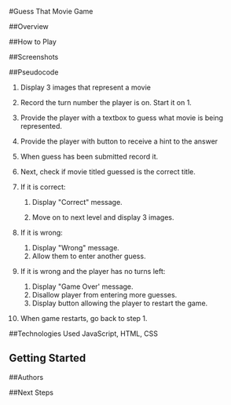 #Guess That Movie Game 

##Overview


##How to Play


##Screenshots

##Pseudocode

1. Display 3 images that represent a movie
 
2. Record the turn number the player is on. Start it on 1.
	
3. Provide the player with a textbox to guess what movie is being represented.

4. Provide the player with button to receive a hint to the answer

4. When guess has been submitted record it.

5. Next, check if movie titled guessed is the correct title. 

6. If it is correct: 
	
	1. Display "Correct" message.
	
	2. Move on to next level and display 3 images.

7. If it is wrong:
	1. Display "Wrong" message.
	2. Allow them to enter another guess.

8. 	If it is wrong and the player has no turns left:
	1. Display "Game Over' message.
	2. Disallow player from entering more guesses.
	3. Display button allowing the player to restart the game.

9. When game restarts, go back to step 1.  

##Technologies Used
JavaScript, HTML, CSS

## Getting Started


##Authors

##Next Steps